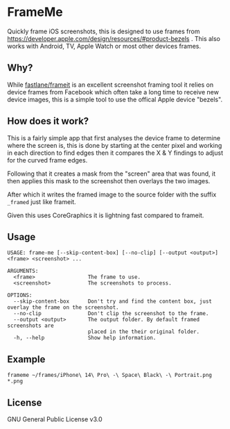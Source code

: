 # FrameMe

Quickly frame iOS screenshots, this is designed to use frames from https://developer.apple.com/design/resources/#product-bezels . This also works with Android, TV, Apple Watch or most other devices frames.

## Why?

While [fastlane/frameit](https://docs.fastlane.tools/actions/frameit/) is an excellent screenshot framing tool it relies on device frames from Facebook which often take a long time to receive new device images, this is a simple tool to use the offical Apple device "bezels".

## How does it work?

This is a fairly simple app that first analyses the device frame to determine where the screen is, this is done by starting at the center pixel and working in each direction to find edges then it compares the X & Y findings to adjust for the curved frame edges.

Following that it creates a mask from the "screen" area that was found, it then applies this mask to the screenshot then overlays the two images.

After which it writes the framed image to the source folder with the suffix `_framed` just like frameit.

Given this uses CoreGraphics it is lightning fast compared to frameit.

## Usage

```
USAGE: frame-me [--skip-content-box] [--no-clip] [--output <output>] <frame> <screenshot> ...

ARGUMENTS:
  <frame>                 The frame to use.
  <screenshot>            The screenshots to process.

OPTIONS:
  --skip-content-box      Don't try and find the content box, just overlay the frame on the screenshot.
  --no-clip               Don't clip the screenshot to the frame.
  --output <output>       The output folder. By default framed screenshots are
                          placed in the their original folder.
  -h, --help              Show help information.
```

## Example

`frameme ~/frames/iPhone\ 14\ Pro\ -\ Space\ Black\ -\ Portrait.png *.png`

## License

GNU General Public License v3.0
